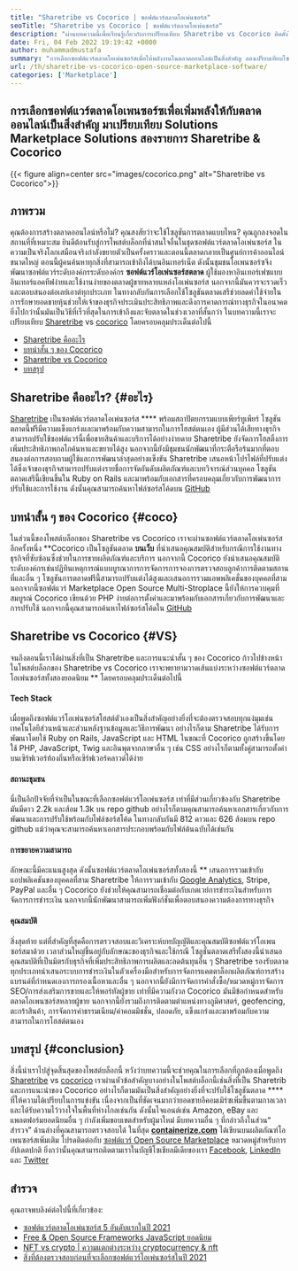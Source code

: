 ```yaml
---
title: "Sharetribe vs Cocorico | ซอฟต์แวร์ตลาดโอเพ่นซอร์ส" 
seoTitle: "Sharetribe vs Cocorico | ซอฟต์แวร์ตลาดโอเพ่นซอร์ส" 
description: "ผ่านบทความนี้เพื่อเรียนรู้เกี่ยวกับการเปรียบเทียบ Sharetribe vs Cocorico ติดตั้งโซลูชันตลาดโอเพ่นซอร์สเพื่อบำรุงรักษาและตลาด" 
date: Fri, 04 Feb 2022 19:19:42 +0000
author: muhammadmustafa
summary: "การเลือกซอฟต์แวร์ตลาดโอเพ่นซอร์สเพื่อให้พลังงานในตลาดออนไลน์เป็นสิ่งสำคัญ ลองเปรียบเทียบโซลูชั่นตลาดเสรีสองรายการ Sharetribe & amp; Cocorico" 
url: /th/sharetribe-vs-cocorico-open-source-marketplace-software/
categories: ['Marketplace']
---
```


## การเลือกซอฟต์แวร์ตลาดโอเพนซอร์ซเพื่อเพิ่มพลังให้กับตลาดออนไลน์เป็นสิ่งสำคัญ มาเปรียบเทียบ Solutions Marketplace Solutions สองรายการ Sharetribe & Cocorico

{{< figure align=center src="images/cocorico.png" alt="Sharetribe vs Cocorico">}}


## ภาพรวม
คุณต้องการสร้างตลาดออนไลน์หรือไม่? คุณสงสัยว่าจะใช้โซลูชันการตลาดแบบไหน? คุณถูกลงจอดในสถานที่ที่เหมาะสม ยินดีต้อนรับสู่การโพสต์บล็อกที่น่าสนใจอื่นในชุดซอฟต์แวร์ตลาดโอเพ่นซอร์ส ในความเป็นจริงโลกเสมือนจริงกำลังขยายตัวเป็นครั้งคราวและตอนนี้ตลาดกลายเป็นศูนย์การค้าออนไลน์ขนาดใหญ่ ตอนนี้ผู้คนค้นหาทุกสิ่งที่สามารถเข้าถึงได้บนอินเทอร์เน็ต ดังนั้นชุมชนโอเพนซอร์ซจึงพัฒนาซอฟต์แวร์ระดับองค์กรระดับองค์กร **ซอฟต์แวร์โอเพ่นซอร์สตลาด** 
ผู้ใช้มองหาอินเทอร์เฟซแบบอินเทอร์แอคทีฟง่ายและใช้งานง่ายของตลาดผู้ขายหลายแหล่งโอเพ่นซอร์ส นอกจากนี้มันควรจะรวดเร็วและตอบสนองต่อเลย์เอาต์ทุกประเภท ในทางกลับกันการเลือกใช้โซลูชันตลาดเสรีช่วยลดค่าใช้จ่ายในการรักษายอดขายหุ้นช่วยให้เจ้าของธุรกิจประเมินประสิทธิภาพและดึงการคาดการณ์ทางธุรกิจในอนาคต ยิ่งไปกว่านั้นมันเป็นวิธีที่เร็วที่สุดในการเข้าถึงและจับตลาดในช่วงเวลาที่สั้นกว่า ในบทความนี้เราจะเปรียบเทียบ [Sharetribe][1] vs [cocorico][2] โดยครอบคลุมประเด็นต่อไปนี้
  * [Sharetribe คืออะไร][3]
  * [บทนำสั้น ๆ ของ Cocorico][4]
  * [Sharetribe vs Cocorico][5]
  * [บทสรุป][6]

## Sharetribe คืออะไร?   {#อะไร}
[Sharetribe][1] เป็นซอฟต์แวร์ตลาดโอเพ่นซอร์ส  ****  พร้อมสถาปัตยกรรมแบบเพียร์ทูเพียร์ โซลูชันตลาดนี้ฟรีมีความแข็งแกร่งและมาพร้อมกับความสามารถในการโฮสต์ตนเอง ผู้มีส่วนได้เสียทางธุรกิจสามารถปรับใช้ซอฟต์แวร์นี้เพื่อขายสินค้าและบริการได้อย่างง่ายดาย Sharetribe ยังจัดการโฮสติ้งการเพิ่มประสิทธิภาพกลไกค้นหาและขยายได้สูง นอกจากนี้ยังมีชุมชนนักพัฒนาที่กระตือรือร้นมากที่ตอบสนองต่อการสอบถามผู้ใช้และการพัฒนาล่าสุดอย่างแข็งขัน Sharetribe เสนอหน้าโปรไฟล์ที่ปรับแต่งได้ซึ่งเจ้าของธุรกิจสามารถปรับแต่งรายชื่อการจัดอันดับผลิตภัณฑ์และบทวิจารณ์ส่วนบุคคล โซลูชันตลาดเสรีนี้เขียนขึ้นใน Ruby on Rails และมาพร้อมกับเอกสารที่ครอบคลุมเกี่ยวกับการพัฒนาการปรับใช้และการใช้งาน ดังนั้นคุณสามารถค้นหาไฟล์ซอร์สโค้ดบน [GitHub][7]

## บทนำสั้น ๆ ของ Cocorico   {#coco}
ในส่วนนี้ของโพสต์บล็อกของ Sharetribe vs Cocorico เราจะผ่านซอฟต์แวร์ตลาดโอเพ่นซอร์สอีกครั้งหนึ่ง **Cocorico เป็นโซลูชันตลาด  **บนเว็บ**   ที่นำเสนอคุณสมบัติสำหรับกรณีการใช้งานทางธุรกิจที่ซับซ้อนซึ่งช่วยในการขายผลิตภัณฑ์และบริการ นอกจากนี้ Cocorico ยังนำเสนอคุณสมบัติระดับองค์กรเช่นปฏิทินเหตุการณ์แบบบูรณาการการจัดการการจองการตรวจสอบลูกค้าการติดตามสถานที่และอื่น ๆ โซลูชันการตลาดฟรีนี้สามารถปรับแต่งได้สูงและเสนอการรวมแอพพลิเคชั่นของบุคคลที่สาม นอกจากนี้ซอฟต์แวร์ Marketplace Open Source Multi-Stroplace นี้ยังให้การควบคุมที่สมบูรณ์ Cocorico เขียนด้วย PHP ง่ายต่อการตั้งค่าและมาพร้อมกับเอกสารเกี่ยวกับการพัฒนาและการปรับใช้ นอกจากนี้คุณสามารถค้นหาไฟล์ซอร์สโค้ดใน [GitHub][8]

## Sharetribe vs Cocorico   {#VS}
จนถึงตอนนี้เราได้ผ่านสิ่งที่เป็น Sharetribe และการแนะนำสั้น ๆ ของ Cocorico ก้าวไปข้างหน้าในโพสต์บล็อกของ Sharetribe vs Cocorico เราจะพยายามวาดเส้นแบ่งระหว่างซอฟต์แวร์ตลาดโอเพ่นซอร์สทั้งสองยอดนิยม ** โดยครอบคลุมประเด็นต่อไปนี้

#### Tech Stack
เมื่อพูดถึงซอฟต์แวร์โอเพ่นซอร์สโฮสต์ตัวเองเป็นสิ่งสำคัญอย่างยิ่งที่จะต้องตรวจสอบทุกแง่มุมเช่นเทคโนโลยีส่วนหน้าและส่วนหลังฐานข้อมูลและวิธีการพัฒนา อย่างไรก็ตาม Sharetribe ได้รับการพัฒนาโดยใช้ Ruby on Rails, JavaScript และ HTML ในขณะที่ Cocorico ถูกสร้างขึ้นโดยใช้ PHP, JavaScript, Twig และอินพุตจากภาษาอื่น ๆ เช่น CSS อย่างไรก็ตามทั้งคู่สามารถตั้งค่าบนเซิร์ฟเวอร์ท้องถิ่นหรือเซิร์ฟเวอร์คลาวด์ได้ง่าย

#### **สถานะชุมชน** 
นี่เป็นอีกปัจจัยที่จำเป็นในขณะที่เลือกซอฟต์แวร์โอเพ่นซอร์ส เท่าที่มีส่วนเกี่ยวข้องกับ Sharetribe มันมีดาว 2.2k และส้อม 1.3k บน repo github อย่างไรก็ตามคุณสามารถค้นหาเอกสารเกี่ยวกับการพัฒนาและการปรับใช้พร้อมกับไฟล์ซอร์สโค้ด ในทางกลับกันมี 812 ดาวและ 626 ส้อมบน repo github แม้ว่าคุณจะสามารถค้นหาเอกสารประกอบพร้อมกับไฟล์ต้นฉบับได้เช่นกัน

#### **การขยายความสามารถ** 
ลักษณะนี้มีคะแนนสูงสุด ดังนั้นซอฟต์แวร์ตลาดโอเพ่นซอร์สทั้งสองนี้ ** เสนอการรวมเข้ากับแอปพลิเคชันของบุคคลที่สาม Sharetribe ให้การรวมเข้ากับ [Google Analytics][9], Stripe, PayPal และอื่น ๆ Cocorico ยังช่วยให้คุณสามารถเชื่อมต่อกับเกตเวย์การชำระเงินสำหรับการจัดการการชำระเงิน นอกจากนี้นักพัฒนาสามารถเพิ่มฟังก์ชั่นเพื่อตอบสนองความต้องการทางธุรกิจ

#### คุณสมบัติ
สิ่งสุดท้าย แต่ที่สำคัญที่สุดคือการตรวจสอบและวิเคราะห์บทบัญญัติและคุณสมบัติซอฟต์แวร์โอเพนซอร์สมาด้วย เวลาส่วนใหญ่ขึ้นอยู่กับลักษณะของธุรกิจและใช้กรณี โซลูชั่นตลาดเสรีทั้งสองนี้นำเสนอคุณสมบัติที่เป็นมิตรกับธุรกิจที่เพิ่มประสิทธิภาพการผลิตและลดต้นทุนอื่น ๆ Sharetribe รองรับตลาดทุกประเภทนำเสนอระบบการชำระเงินในตัวเครื่องมือสำหรับการจัดการแคตตาล็อกผลิตภัณฑ์การสร้างแบรนด์ที่กำหนดเองการกรองเนื้อหาและอื่น ๆ นอกจากนี้ยังมีการจัดการคำสั่งซื้อ/หมวดหมู่การจัดการ SEO/การส่งเสริมการขายและให้พอร์ทัลผู้ขาย
เท่าที่มีความกังวล Cocorico มันมีข้อกำหนดสำหรับตลาดโอเพนซอร์สหลายผู้ขาย นอกจากนี้ยังรวมถึงการติดตามตำแหน่งทางภูมิศาสตร์, geofencing, ตะกร้าสินค้า, การจัดการค่าธรรมเนียม/ค่าคอมมิชชั่น, ปลอดภัย, แข็งแกร่งและมาพร้อมกับความสามารถในการโฮสต์ตนเอง

## บทสรุป   {#conclusion}
สิ่งนี้นำเราไปสู่จุดสิ้นสุดของโพสต์บล็อกนี้ หวังว่าบทความนี้จะช่วยคุณในการเลือกที่ถูกต้องเมื่อพูดถึง [Sharetribe][1] vs [cocorico][2] เราผ่านหัวข้อสำคัญบางอย่างในโพสต์บล็อกนี้เช่นสิ่งที่เป็น Sharetrib และการแนะนำของ Cocorico อย่างไรก็ตามมันเป็นสิ่งสำคัญอย่างยิ่งที่จะปรับใช้โซลูชันตลาด  ****  ที่ให้ความได้เปรียบในการแข่งขัน เนื่องจากเป็นที่ชัดเจนมากว่ายอดขายอีคอมเมิร์ซเพิ่มขึ้นตามกาลเวลาและได้รับความไว้วางใจในพื้นที่ห่างไกลเช่นกัน ดังนั้นไจแอนต์เช่น Amazon, eBay และแพลตฟอร์มยอดนิยมอื่น ๆ กำลังเพิ่มขอบเขตสำหรับผู้มาใหม่ มีบทความอื่น ๆ ที่กล่าวถึงในส่วน“ สำรวจ” ด้านล่างที่คุณสามารถตรวจสอบได้
ในที่สุด **[containerize.com][10]**  ได้เขียนบนผลิตภัณฑ์โอเพนซอร์สเพิ่มเติม โปรดติดต่อกับ [ซอฟต์แวร์ Open Source Marketplace][11] หมวดหมู่สำหรับการอัปเดตปกติ ยิ่งกว่านั้นคุณสามารถติดตามเราในบัญชีโซเชียลมีเดียของเรา [Facebook][12], [LinkedIn][13] และ [Twitter][14]

## สำรวจ
คุณอาจพบลิงค์ต่อไปนี้ที่เกี่ยวข้อง:
  * [ซอฟต์แวร์ตลาดโอเพ่นซอร์ส 5 อันดับแรกในปี 2021][15]
  * [Free & Open Source Frameworks JavaScript ยอดนิยม][16]
  * [NFT vs crypto | ความแตกต่างระหว่าง cryptocurrency & nft][17]
  * [สิ่งที่ต้องตรวจสอบก่อนที่จะเลือกซอฟต์แวร์โอเพ่นซอร์สในปี 2021][18]

  
[1]: https://products.containerize.com/marketplace/sharetribe/
[2]: https://products.containerize.com/marketplace/cocorico/
[3]: #what
[4]: #coco
[5]: #vs
[6]: #Conclusion
[7]: https://github.com/sharetribe/sharetribe
[8]: https://github.com/Cocolabs-SAS/cocorico
[9]: https://analytics.google.com
[10]: https://www.containerize.com/
[11]: https://products.containerize.com/marketplace/
[12]: https://web.facebook.com/containerize
[13]: https://www.linkedin.com/company/containerize/
[14]: https://twitter.com/containerize_co
[15]: https://blog.containerize.com/marketplace/top-5-open-source-marketplace-software-in-2021/
[16]: https://blog.containerize.com/software-development/free-open-source-popular-javascript-frameworks/
[17]: https://blog.containerize.com/blockchain-platforms/nft-vs-crypto-difference-between-cryptocurrency-nft/
[18]: https://blog.containerize.com/cmdb-software/things-to-review-before-opting-open-source-software-in-2021/

